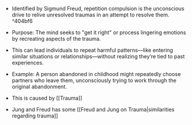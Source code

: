- Identified by Sigmund Freud, repetition compulsion is the unconscious drive to relive unresolved traumas in an attempt to resolve them. ^404bf6
- Purpose: The mind seeks to "get it right" or process lingering emotions by recreating aspects of the trauma.
- This can lead individuals to repeat harmful patterns—like entering similar situations or relationships—without realizing they’re tied to past experiences.
- Example: A person abandoned in childhood might repeatedly choose partners who leave them, unconsciously trying to work through the original abandonment.

- This is caused by [[Trauma]]
- Jung and Freud has some [[Freud and Jung on Trauma|similarities regarding trauma]]